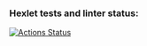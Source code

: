 ### Hexlet tests and linter status:
[![Actions Status](https://github.com/nail685/data-analytics-project-92/actions/workflows/hexlet-check.yml/badge.svg)](https://github.com/nail685/data-analytics-project-92/actions)